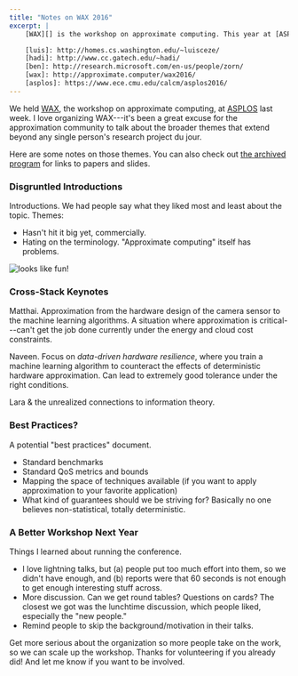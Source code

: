 ```yaml
---
title: "Notes on WAX 2016"
excerpt: |
    [WAX][] is the workshop on approximate computing. This year at [ASPLOS][], I organized the third or fourth iteration, depending on how you count, along with [Luis Ceze][luis], [Hadi Esmaeilzadeh][hadi], and [Ben Zorn][ben]. Here's some stuff that happened at the workshop.

    [luis]: http://homes.cs.washington.edu/~luisceze/
    [hadi]: http://www.cc.gatech.edu/~hadi/
    [ben]: http://research.microsoft.com/en-us/people/zorn/
    [wax]: http://approximate.computer/wax2016/
    [asplos]: https://www.ece.cmu.edu/calcm/asplos2016/
---
```

We held [WAX][], the workshop on approximate computing, at [ASPLOS][] last week. I love organizing WAX---it's been a great excuse for the approximation community to talk about the broader themes that extend beyond any single person's research project du jour.

Here are some notes on those themes.
You can also check out [the archived program][program] for links to papers and slides.

[wax]: http://approximate.computer/wax2016/
[asplos]: https://www.ece.cmu.edu/calcm/asplos2016/
[program]: http://approximate.computer/wax2016/program/

### Disgruntled Introductions

Introductions. We had people say what they liked most and least about the topic. Themes:
- Hasn't hit it big yet, commercially.
- Hating on the terminology. "Approximate computing" itself has problems.

<img class="img-responsive" src="{{site.url}}/media/wax2016.jpg" alt="looks like fun!">

### Cross-Stack Keynotes

Matthai. Approximation from the hardware design of the camera sensor to the machine learning algorithms. A situation where approximation is critical---can't get the job done currently under the energy and cloud cost constraints.

Naveen. Focus on *data-driven hardware resilience*, where you train a machine learning algorithm to counteract the effects of deterministic hardware approximation. Can lead to extremely good tolerance under the right conditions.

Lara & the unrealized connections to information theory.

### Best Practices?

A potential "best practices" document.
- Standard benchmarks
- Standard QoS metrics and bounds
- Mapping the space of techniques available (if you want to apply approximation to your favorite application)
- What kind of guarantees should we be striving for? Basically no one believes non-statistical, totally deterministic.

### A Better Workshop Next Year

Things I learned about running the conference.
- I love lightning talks, but (a) people put too much effort into them, so we didn't have enough, and (b) reports were that 60 seconds is not enough to get enough interesting stuff across.
- More discussion. Can we get round tables? Questions on cards? The closest we got was the lunchtime discussion, which people liked, especially the "new people."
- Remind people to skip the background/motivation in their talks.

Get more serious about the organization so more people take on the work, so we can scale up the workshop.
Thanks for volunteering if you already did! And let me know if you want to be involved.

